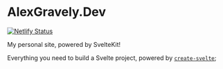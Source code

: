 # AlexGravely.Dev

[![Netlify Status](https://api.netlify.com/api/v1/badges/aac7bf26-e2f9-4f4e-aa56-c943d8341c55/deploy-status)](https://app.netlify.com/sites/xenodochial-keller-f6ba8f/deploys)

My personal site, powered by SvelteKit!

Everything you need to build a Svelte project, powered by [`create-svelte`](https://github.com/sveltejs/kit/tree/master/packages/create-svelte);
